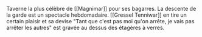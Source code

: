 Taverne la plus célèbre de [[Magnimar]] pour ses bagarres. La descente de la garde est un spectacle hebdomadaire.
[[Gressel Tenniwar]] en tire un certain plaisir et sa devise "Tant que c'est pas moi qu'on arrête, je vais pas arrêter les autres" est gravée au dessus des étagères à verres.